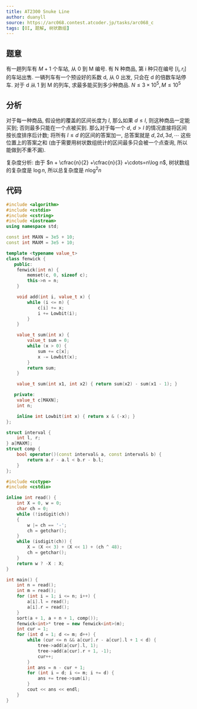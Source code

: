 ```yaml
---
title: AT2300 Snuke Line
author: duanyll
source: https://arc068.contest.atcoder.jp/tasks/arc068_c
tags: [OI, 题解, 树状数组]
---
```


## 题意

有一趟列车有 $M+1$ 个车站, 从 0 到 M 编号. 有 N 种商品, 第 i 种只在编号 $[l_i,r_i]$ 的车站出售. 一辆列车有一个预设好的系数 d, 从 0 出发, 只会在 d 的倍数车站停车. 对于 d 从 1 到 M 的列车, 求最多能买到多少种商品. $N \leq 3 \times 10^5, M \leq 10^5$

## 分析

对于每一种商品, 假设他的覆盖的区间长度为 $l$, 那么如果 $d \leq l$, 则这种商品一定能买到; 否则最多只能在一个点被买到. 那么对于每一个 $d$, $d > l$ 的情况直接将区间按长度排序后计数; 将所有 $l \leq d$ 的区间的答案加一, 总答案就是 $d, 2d, 3d, \cdots$ 这些位置上的答案之和 (由于需要用树状数组统计的区间最多只会被一个点查询, 所以能做到不重不漏).

复杂度分析: 由于 $n + \cfrac{n}{2} +\cfrac{n}{3} +\cdots=n\log n$, 树状数组的复杂度是 $\log n$, 所以总复杂度是 $n \log^2n$

## 代码

```cpp
#include <algorithm>
#include <cstdio>
#include <cstring>
#include <iostream>
using namespace std;

const int MAXN = 3e5 + 10;
const int MAXM = 3e5 + 10;

template <typename value_t>
class fenwick {
   public:
    fenwick(int n) {
        memset(c, 0, sizeof c);
        this->n = n;
    }

    void add(int i, value_t x) {
        while (i <= n) {
            c[i] += x;
            i += Lowbit(i);
        }
    }

    value_t sum(int x) {
        value_t sum = 0;
        while (x > 0) {
            sum += c[x];
            x -= Lowbit(x);
        }
        return sum;
    }

    value_t sum(int x1, int x2) { return sum(x2) - sum(x1 - 1); }

   private:
    value_t c[MAXN];
    int n;

    inline int Lowbit(int x) { return x & (-x); }
};

struct interval {
    int l, r;
} a[MAXM];
struct comp {
    bool operator()(const interval& a, const interval& b) {
        return a.r - a.l < b.r - b.l;
    }
};

#include <cctype>
#include <cstdio>

inline int read() {
    int X = 0, w = 0;
    char ch = 0;
    while (!isdigit(ch))
    {
        w |= ch == '-';
        ch = getchar();
    }
    while (isdigit(ch)) {
        X = (X << 3) + (X << 1) + (ch ^ 48);
        ch = getchar();
    }
    return w ? -X : X;
}

int main() {
    int n = read();
    int m = read();
    for (int i = 1; i <= n; i++) {
        a[i].l = read();
        a[i].r = read();
    }  
    sort(a + 1, a + n + 1, comp());
    fenwick<int>* tree = new fenwick<int>(m);
    int cur = 1;
    for (int d = 1; d <= m; d++) {
        while (cur <= n && a[cur].r - a[cur].l + 1 < d) {
            tree->add(a[cur].l, 1);
            tree->add(a[cur].r + 1, -1);
            cur++;
        }
        int ans = n - cur + 1;
        for (int i = d; i <= m; i += d) {
            ans += tree->sum(i);
        }
        cout << ans << endl;
    }
}
```
